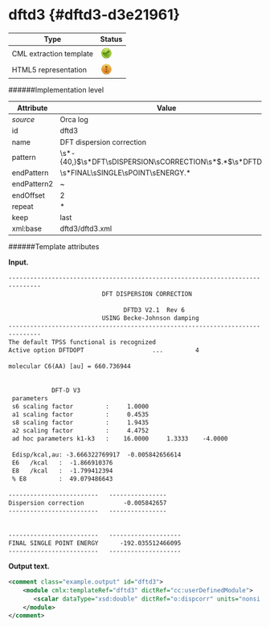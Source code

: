 # dftd3 {#dftd3-d3e21961}


| Type                                                                                                                                                | Status                                                                                                                                              |
|----|----|
| CML extraction template                                                                                                                             | ![](/imgs/Total.png)                                                                                                                                |
| HTML5 representation                                                                                                                                | ![](/imgs/Partial.png)                                                                                                                              |

######Implementation level

| Attribute                                                                                                                                           | Value                                                                                                                                               |
|----|----|
| *source*                                                                                                                                            | Orca log                                                                                                                                            |
| id                                                                                                                                                  | dftd3                                                                                                                                               |
| name                                                                                                                                                | DFT dispersion correction                                                                                                                           |
| pattern                                                                                                                                             | \\s\*-{40,}\$\\s\*DFT\\sDISPERSION\\sCORRECTION\\s\*\$.\*\$\\s\*DFTD3.\*                                                                            |
| endPattern                                                                                                                                          | \\s\*FINAL\\sSINGLE\\sPOINT\\sENERGY.\*                                                                                                             |
| endPattern2                                                                                                                                         | \~                                                                                                                                                  |
| endOffset                                                                                                                                           | 2                                                                                                                                                   |
| repeat                                                                                                                                              | \*                                                                                                                                                  |
| keep                                                                                                                                                | last                                                                                                                                                |
| xml:base                                                                                                                                            | dftd3/dftd3.xml                                                                                                                                     |

######Template attributes

**Input.**


    -------------------------------------------------------------------------------
                              DFT DISPERSION CORRECTION                            
                                                                                   
                                    DFTD3 V2.1  Rev 6                               
                              USING Becke-Johnson damping                          
    -------------------------------------------------------------------------------
    The default TPSS functional is recognized
    Active option DFTDOPT                   ...         4   

    molecular C6(AA) [au] = 660.736944 


                DFT-D V3
     parameters
     s6 scaling factor         :     1.0000 
     a1 scaling factor         :     0.4535 
     s8 scaling factor         :     1.9435 
     a2 scaling factor         :     4.4752 
     ad hoc parameters k1-k3   :    16.0000     1.3333    -4.0000 

     Edisp/kcal,au: -3.666322769917  -0.005842656614 
     E6   /kcal   :  -1.866910376 
     E8   /kcal   :  -1.799412394 
     % E8         :  49.079486643 

    -------------------------   ----------------
    Dispersion correction           -0.005842657
    -------------------------   ----------------


    -------------------------   --------------------
    FINAL SINGLE POINT ENERGY      -192.035512466095
    -------------------------   --------------------

**Output text.**

```xml
<comment class="example.output" id="dftd3">
    <module cmlx:templateRef="dftd3" dictRef="cc:userDefinedModule">
       <scalar dataType="xsd:double" dictRef="o:dispcorr" units="nonsi:hartree">-0.005842657</scalar>
    </module>
</comment>
```
